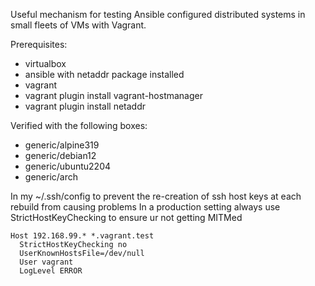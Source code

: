 Useful mechanism for testing Ansible configured distributed systems in small fleets of VMs with Vagrant.

Prerequisites:
* virtualbox
* ansible with netaddr package installed
* vagrant
* vagrant plugin install vagrant-hostmanager
* vagrant plugin install netaddr

Verified with the following boxes:
* generic/alpine319
* generic/debian12
* generic/ubuntu2204
* generic/arch

In my ~/.ssh/config to prevent the re-creation of ssh host keys at each rebuild from causing problems
In a production setting always use StrictHostKeyChecking to ensure ur not getting MITMed
```
Host 192.168.99.* *.vagrant.test
  StrictHostKeyChecking no
  UserKnownHostsFile=/dev/null
  User vagrant
  LogLevel ERROR
```

